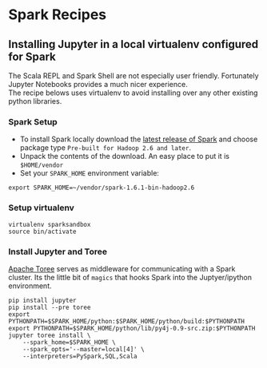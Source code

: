 # Spark Recipes


## Installing Jupyter in a local virtualenv configured for Spark
The Scala REPL and Spark Shell are not especially user friendly.
Fortunately Jupyter Notebooks provides a much nicer experience.  
The recipe belows uses virtualenv to avoid installing over any other
existing python libraries.

### Spark Setup ###
* To install Spark locally download the [latest release of Spark](https://spark.apache.org/downloads.html) and choose package type `Pre-built for Hadoop 2.6 and later`.
* Unpack the contents of the download.  An easy place to put it is `$HOME/vendor`
* Set your `SPARK_HOME` environment variable:
```
export SPARK_HOME=~/vendor/spark-1.6.1-bin-hadoop2.6
```

### Setup virtualenv 
```
virtualenv sparksandbox
source bin/activate
```

### Install Jupyter and Toree
[Apache Toree](https://toree.incubator.apache.org/) serves as middleware for communicating with a Spark cluster.  Its the little bit of ``magics`` that 
hooks Spark into the Juptyer/ipython environment.

```
pip install jupyter
pip install --pre toree
export PYTHONPATH=$SPARK_HOME/python:$SPARK_HOME/python/build:$PYTHONPATH
export PYTHONPATH=$SPARK_HOME/python/lib/py4j-0.9-src.zip:$PYTHONPATH
jupyter toree install \
    --spark_home=$SPARK_HOME \
    --spark_opts='--master=local[4]' \
    --interpreters=PySpark,SQL,Scala
```
